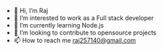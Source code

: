 - 👋 Hi, I’m Raj 
- 👀 I’m interested to work as a Full stack developer
- 🌱 I’m currently learning Node.js
- 💞️ I’m looking to contribute to opensource projects
- 📫 How to reach me raj257140@gmail.com 

<!---
Rajagopal9597/Rajagopal9597 is a ✨ special ✨ repository because its `README.md` (this file) appears on your GitHub profile.
You can click the Preview link to take a look at your changes.
--->
